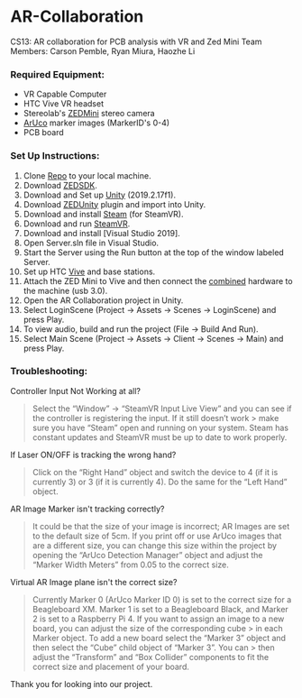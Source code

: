 # AR-Collaboration
CS13: AR collaboration for PCB analysis with VR and Zed Mini
Team Members: Carson Pemble, Ryan Miura, Haozhe Li


### Required Equipment:
* VR Capable Computer
* HTC Vive VR headset
* Stereolab's [ZEDMini] stereo camera
* [ArUco] marker images (MarkerID's 0-4)
* PCB board 


### Set Up Instructions:
1. Clone [Repo] to your local machine.
2. Download [ZEDSDK].
3. Download and Set up [Unity] (2019.2.17f1).
4. Download [ZEDUnity] plugin and import into Unity.
5. Download and install [Steam] (for SteamVR).
6. Download and run [SteamVR].
7. Download and install [Visual Studio 2019].
8. Open Server.sln file in Visual Studio.
9. Start the Server using the Run button at the top of the window labeled Server.
10. Set up HTC [Vive] and base stations.
11. Attach the ZED Mini to Vive and then connect the [combined] hardware to the machine (usb 3.0).
12. Open the AR Collaboration project in Unity.
13. Select LoginScene (Project -> Assets -> Scenes -> LoginScene) and press Play.  
14. To view audio, build and run the project (File -> Build And Run).  
15. Select Main Scene (Project -> Assets -> Client -> Scenes -> Main) and press Play.  


### Troubleshooting:
Controller Input Not Working at all?
> Select the “Window” -> “SteamVR Input Live View” and you can see if the controller is registering the input. If it still doesn’t work > make sure you have “Steam” open and running on your system. Steam has constant updates and SteamVR must be up to date to work 
> properly.

If Laser ON/OFF is tracking the wrong hand?
> Click on the “Right Hand” object and switch the device to 4 (if it is currently 3) or 3 (if it is currently 4). Do the same for the 
> “Left Hand” object.

AR Image Marker isn't tracking correctly?
> It could be that the size of your image is incorrect; AR Images are set to the default size of  5cm. If you print off or use ArUco 
> images that are a different size, you can change this size within the project by opening the “ArUco Detection Manager” object and 
> adjust the “Marker Width Meters” from 0.05 to the correct size.

Virtual AR Image plane isn't the correct size?
> Currently Marker 0 (ArUco Marker ID 0) is set to the correct size for a Beagleboard XM. Marker 1 is set to a Beagleboard Black, and 
> Marker 2 is set to a Raspberry Pi 4. If you want to assign an image to a new board, you can adjust the size of the corresponding cube > in each Marker object. To add a new board select the “Marker 3” object and then select the “Cube” child object of  “Marker 3”. You can > then adjust the “Transform” and “Box Collider” components to fit the correct size and placement of your board.


Thank you for looking into our project.


[Repo]: <https://github.com/CS-Senior-Project/AR-Collaboration>
[ZEDMini]: <https://www.stereolabs.com/zed-mini/>
[ArUco]: <http://chev.me/arucogen/>
[ZEDSDK]: <https://www.stereolabs.com/developers/release/>
[ZEDUnity]: <https://github.com/stereolabs/zed-unity/releases/>
[Unity]: <https://unity3d.com/get-unity/download>
[Steam]: <https://store.steampowered.com/about/>
[SteamVR]: <https://store.steampowered.com/app/250820/SteamVR/>
[Vive]: <https://www.vive.com/us/setup/>
[combined]: <https://www.stereolabs.com/zed-mini/setup/vive/>
